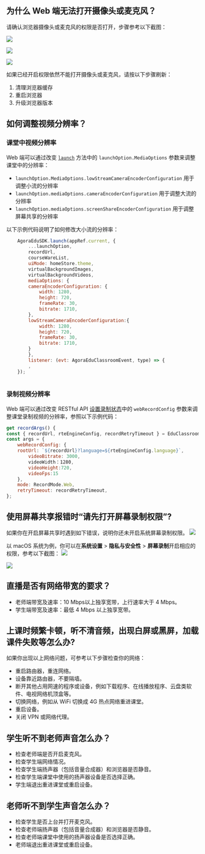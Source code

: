 ## 为什么 Web 端无法打开摄像头或麦克风？

请确认浏览器摄像头或麦克风的权限是否打开，步骤参考以下截图：

![](https://web-cdn.agora.io/docs-files/1679997920685)

![](https://web-cdn.agora.io/docs-files/1679998051320)

![](https://web-cdn.agora.io/docs-files/1679998062617)

如果已经开启权限依然不能打开摄像头或麦克风，请按以下步骤刷新：
1. 清理浏览器缓存
2. 重启浏览器
3. 升级浏览器版本


## 如何调整视频分辨率？
### 课堂中视频分辨率

Web 端可以通过改变 [`launch`](agora_class_api_ref_web?platform=Web#launch) 方法中的 `launchOption.MediaOptions` 参数来调整课堂中的分辨率：

- `launchOption.MediaOptions.lowStreamCameraEncoderConfiguration` 用于调整小流的分辨率
- `launchOption.mediaOptions.cameraEncoderConfiguration` 用于调整大流的分辨率
- `launchOption.mediaOptions.screenShareEncoderConfiguration` 用于调整屏幕共享的分辨率

以下示例代码说明了如何修改大小流的分辨率：

```js
    AgoraEduSDK.launch(appRef.current, {
        ...launchOption,
        recordUrl,
        courseWareList,
        uiMode: homeStore.theme,
        virtualBackgroundImages,
        virtualBackgroundVideos,
        mediaOptions: {
        cameraEncoderConfiguration: {
            width: 1280,
            height: 720,
            frameRate: 30,
            bitrate: 1710,
        },
        lowStreamCameraEncoderConfiguration:{
            width: 1280,
            height: 720,
            frameRate: 30,
            bitrate: 1710,
        }
        },
        listener: (evt: AgoraEduClassroomEvent, type) => {
        ,
    });
   
```

### 录制视频分辨率

Web 端可以通过改变 RESTful API [设置录制状态](agora_class_restful_api?platform=RESTful#%E8%AE%BE%E7%BD%AE%E5%BD%95%E5%88%B6%E7%8A%B6%E6%80%81)中的 `webRecordConfig` 参数来调整课堂录制视频的分辨率，参照以下示例代码：

```js
get recordArgs() {
const { recordUrl, rteEngineConfig, recordRetryTimeout } = EduClassroomConfig.shared;
const args = {
    webRecordConfig: {
    rootUrl: `${recordUrl}?language=${rteEngineConfig.language}`,
        videoBitrate: 3000,
        videoWidth：1280,
        videoHeight:720,
        videoFps:15
    },
    mode: RecordMode.Web,
    retryTimeout: recordRetryTimeout,
};
```

## 使用屏幕共享报错时“请先打开屏幕录制权限”?

如果你在开启屏幕共享时遇到如下错误，说明你还未开启系统屏幕录制权限。
![](https://web-cdn.agora.io/docs-files/1679998107736)


以 macOS 系统为例，你可以在**系统设置** > **隐私与安全性** > **屏幕录制**开启相应的权限，参考以下截图：
![](https://web-cdn.agora.io/docs-files/1679998119366)

![](https://web-cdn.agora.io/docs-files/1679998128665)


## 直播是否有网络带宽的要求？

- 老师端带宽及速率：10 Mbps以上独享宽带，上行速率大于 4 Mbps。
- 学生端带宽及速率：最低 4 Mbps 以上独享宽带。


## 上课时频繁卡顿，听不清音频，出现白屏或黑屏，加载课件失败等怎么办?

如果你出现以上网络问题，可参考以下步骤检查你的网络：

- 重启路由器，重连网络。
- 设备靠近路由器，不要隔墙。
- 断开其他占用网速的程序或设备，例如下载程序、在线播放程序、云盘类软件、电视网络机顶盒等。
- 切换网络，例如从 WiFi 切换成 4G 热点网络重进课堂。
- 重启设备。
- 关闭 VPN 或网络代理。



## 学生听不到老师声音怎么办？

- 检查老师端是否开启麦克风。
- 检查学生端网络情况。
- 检查学生端扬声器（包括音量合成器）和浏览器是否静音。
- 检查学生端课堂中使用的扬声器设备是否选择正确。
- 学生端退出重进课堂或重启设备。


## 老师听不到学生声音怎么办？

- 检查学生是否上台并打开麦克风。
- 检查老师端扬声器（包括音量合成器）和浏览器是否静音。
- 检查老师端课堂中使用的扬声器设备是否选择正确。
- 老师端退出重进课堂或重启设备。


